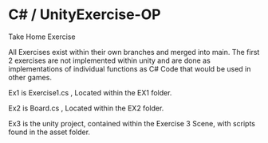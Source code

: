 # C# / UnityExercise-OP
Take Home Exercise

All Exercises exist within their own branches and merged into main. 
The first 2 exercises are not implemented within unity and are done as implementations of individual functions as C# Code that would be used in other games.

Ex1 is Exercise1.cs , Located within the EX1 folder.

Ex2 is Board.cs , Located within the EX2 folder.

Ex3 is the unity project, contained within the Exercise 3 Scene, with scripts found in the asset folder.
